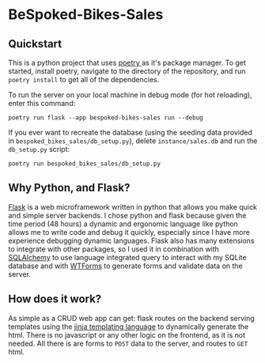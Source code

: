 # BeSpoked-Bikes-Sales

## Quickstart
This is a python project that uses [ poetry ]( https://python-poetry.org/ ) as it's package manager. To get started, install poetry, navigate to the directory of the repository, and run `poetry install` to get all of the dependencies.

To run the server on your local machine in debug mode (for hot reloading), enter this command:
```shell
poetry run flask --app bespoked-bikes-sales run --debug
```

If you ever want to recreate the database (using the seeding data provided in `bespoked_bikes_sales/db_setup.py`), delete `instance/sales.db` and run the `db_setup.py` script:
```shell
poetry run bespoked_bikes_sales/db_setup.py
```

## Why Python, and Flask?
[Flask](https://flask.palletsprojects.com/en/2.3.x/) is a web microframework written in python that allows you make quick and simple server backends. I chose python and flask because given the time period (48 hours) a dynamic and ergonomic language like python allows me to write code and debug it quickly, especially since I have more experience debugging dynamic languages. Flask also has many extensions to integrate with other packages, so I used it in combination with [SQLAlchemy](https://www.sqlalchemy.org/) to use language integrated query to interact with my SQLite database and with [WTForms](https://wtforms.readthedocs.io/en/3.0.x/) to generate forms and validate data on the server. 

## How does it work?
As simple as a CRUD web app can get: flask routes on the backend serving templates using the [jinja templating language](https://jinja.palletsprojects.com/en/3.1.x/) to dynamically generate the html. There is no javascript or any other logic on the frontend, as it is not needed. All there is are forms to `POST` data to the server, and routes to `GET` html. 